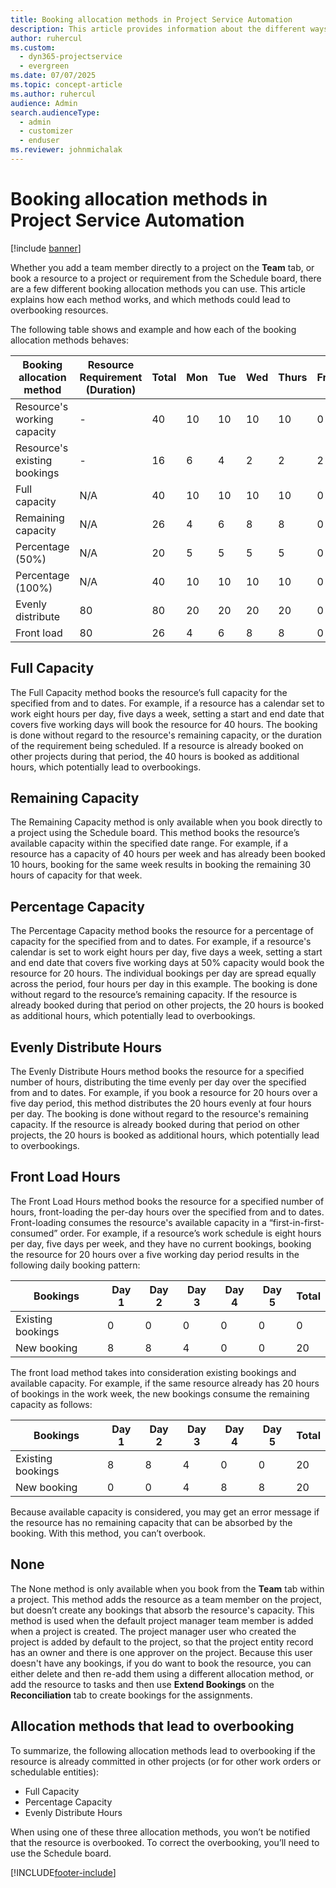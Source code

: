 ```yaml
---
title: Booking allocation methods in Project Service Automation
description: This article provides information about the different ways you can book allocations.
author: ruhercul
ms.custom: 
  - dyn365-projectservice
  - evergreen
ms.date: 07/07/2025
ms.topic: concept-article
ms.author: ruhercul
audience: Admin
search.audienceType: 
  - admin
  - customizer
  - enduser
ms.reviewer: johnmichalak
---
```



# Booking allocation methods in Project Service Automation

[!include [banner](../includes/psa-now-project-operations.md)]

Whether you add a team member directly to a project on the **Team** tab, or book a resource to a project or requirement from the Schedule board, there are a few different booking allocation methods you can use. This article explains how each method works, and which methods could lead to overbooking resources.

The following table shows and example and how each of the booking allocation methods behaves:

| Booking allocation method | Resource Requirement (Duration) | Total | Mon | Tue | Wed | Thurs | Fri | Respect capacity | Respect availability | Respect requirement duration |
|---------------------------|---------------|-------|--------|---------|-----------|----------|--------|------------------|----------------------|----------|
| Resource's working capacity |- | 40 | 10 | 10 | 10 | 10 | 0 | | | | 
| Resource's existing bookings |- | 16 | 6 | 4 | 2 | 2 | 2 | | | |  
| Full capacity | N/A | 40 | 10 | 10 | 10 | 10 | 0 | Yes | No | No | 
| Remaining capacity | N/A | 26 | 4 | 6 | 8 | 8 | 0 | Yes | Yes | No | 
| Percentage (50%) | N/A | 20 | 5 | 5 | 5 | 5 | 0 | Yes | No | No | 
| Percentage (100%) | N/A | 40 | 10 | 10 | 10 | 10 | 0 | Yes | No | No | 
| Evenly distribute | 80 | 80 | 20 | 20 | 20 | 20 | 0 | No | No | Yes | 
| Front load | 80 | 26 | 4 | 6 | 8 | 8 | 0 | Yes | Yes | Yes | 


## Full Capacity 
The Full Capacity method books the resource’s full capacity for the specified from and to dates. For example, if a resource has a calendar set to work eight hours per day, five days a week, setting a start and end date that covers five working days will book the resource for 40 hours. The booking is done without regard to the resource's remaining capacity, or the duration of the requirement being scheduled. If a resource is already booked on other projects during that period, the 40 hours is booked as additional hours, which potentially lead to overbookings.

## Remaining Capacity
The Remaining Capacity method is only available when you book directly to a project using the Schedule board. This method books the resource’s available capacity within the specified date range. For example, if a resource has a capacity of 40 hours per week and has already been booked 10 hours, booking for the same week results in booking the remaining 30 hours of capacity for that week.

## Percentage Capacity
The Percentage Capacity method books the resource for a percentage of capacity for the specified from and to dates. For example, if a resource's calendar is set to work eight hours per day, five days a week, setting a start and end date that covers five working days at 50% capacity would book the resource for 20 hours. The individual bookings per day are spread equally across the period, four hours per day in this example. The booking is done without regard to the resource’s remaining capacity. If the resource is already booked during that period on other projects, the 20 hours is booked as additional hours, which potentially lead to overbookings.

## Evenly Distribute Hours
The Evenly Distribute Hours method books the resource for a specified number of hours, distributing the time evenly per day over the specified from and to dates. For example, if you book a resource for 20 hours over a five day period, this method distributes the 20 hours evenly at four hours per day. The booking is done without regard to the resource's remaining capacity. If the resource is already booked during that period on other projects, the 20 hours is booked as additional hours, which potentially lead to overbookings.

## Front Load Hours
The Front Load Hours method books the resource for a specified number of hours, front-loading the per-day hours over the specified from and to dates. Front-loading consumes the resource's available capacity in a “first-in-first-consumed” order. For example, if a resource’s work schedule is eight hours per day, five days per week, and they have no current bookings, booking the resource for 20 hours over a five working day period results in the following daily booking pattern: 

|         Bookings          |    Day 1    |    Day 2    |    Day 3    |    Day 4    |    Day 5    |    Total    |
|---------------------------|-------------|-------------|-------------|-------------|-------------|-------------|
|    Existing   bookings    |    0        |    0        |    0        |    0        |    0        |    0        |
|    New   booking          |    8        |    8        |    4        |    0        |    0        |    20       |

The front load method takes into consideration existing bookings and available capacity. For example, if the same resource already has 20 hours of bookings in the work week, the new bookings consume the remaining capacity as follows:

|   Bookings          | Day 1 | Day 2 | Day 3 | Day 4 | Day 5 | Total |
|---------------------|-------|-------|-------|-------|-------|-------|
| Existing   bookings | 8     | 8     | 4     | 0     | 0     | 20    |
| New   booking       | 0     | 0     | 4     | 8     | 8     | 20    |

Because available capacity is considered, you may get an error message if the resource has no remaining capacity that can be absorbed by the booking. With this method, you can’t overbook.

## None
The None method is only available when you book from the **Team** tab within a project. This method adds the resource as a team member on the project, but doesn’t create any bookings that absorb the resource's capacity. This method is used when the default project manager team member is added when a project is created. The project manager user who created the project is added by default to the project, so that the project entity record has an owner and there is one approver on the project. Because this user doesn't have any bookings, if you do want to book the resource, you can either delete and then re-add them using a different allocation method, or add the resource to tasks and then use **Extend Bookings** on the **Reconciliation** tab to create bookings for the assignments.

## Allocation methods that lead to overbooking
To summarize, the following allocation methods lead to overbooking if the resource is already committed in other projects (or for other work orders or schedulable entities):

- Full Capacity
- Percentage Capacity
- Evenly Distribute Hours

When using one of these three allocation methods, you won’t be notified that the resource is overbooked. To correct the overbooking, you’ll need to use the Schedule board.


[!INCLUDE[footer-include](../includes/footer-banner.md)]

